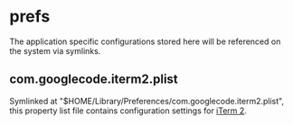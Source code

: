 prefs
=====

The application specific configurations stored here will be referenced on the system via symlinks.

com.googlecode.iterm2.plist
---------------------------
Symlinked at "$HOME/Library/Preferences/com.googlecode.iterm2.plist", this property list file
contains configuration settings for [iTerm 2][2].

[2]: http://www.iterm2.com/
